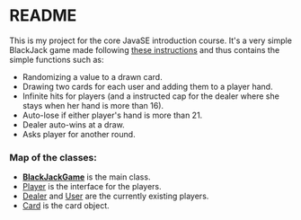 # README #

This is my project for the core JavaSE introduction course. It's a very simple BlackJack game made following [these instructions](http://programmingbydoing.com/a/project-blackjack.html) and thus contains the simple functions such as:

* Randomizing a value to a drawn card.
* Drawing two cards for each user and adding them to a player hand.
* Infinite hits for players (and a instructed cap for the dealer where she stays when her hand is more than 16).
* Auto-lose if either player's hand is more than 21.
* Dealer auto-wins at a draw.
* Asks player for another round.

### Map of the classes: ###

* [**BlackJackGame**](https://bitbucket.org/GeminiJuSa/projektarbete_javaintroduktion/src/b5f74b4062ebf55396821331030b3e2f471720fc/src/main/java/com/gemtastic/blackjack/BlackJackGame.java?at=default) is the main class.
* [Player](https://bitbucket.org/GeminiJuSa/projektarbete_javaintroduktion/src/b5f74b4062ebf55396821331030b3e2f471720fc/src/main/java/com/gemtastic/blackjack/Player.java?at=default) is the interface for the players.
* [Dealer](https://bitbucket.org/GeminiJuSa/projektarbete_javaintroduktion/src/b5f74b4062ebf55396821331030b3e2f471720fc/src/main/java/com/gemtastic/blackjack/Dealer.java?at=default) and [User](https://bitbucket.org/GeminiJuSa/projektarbete_javaintroduktion/src/b5f74b4062ebf55396821331030b3e2f471720fc/src/main/java/com/gemtastic/blackjack/User.java?at=default) are the currently existing players.
* [Card](https://bitbucket.org/GeminiJuSa/projektarbete_javaintroduktion/src/b5f74b4062ebf55396821331030b3e2f471720fc/src/main/java/com/gemtastic/blackjack/Card.java?at=default) is the card object.